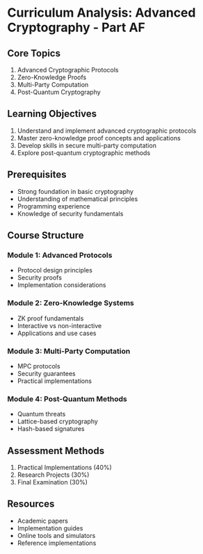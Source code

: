 # Curriculum Analysis: Advanced Cryptography - Part AF

## Core Topics

1. Advanced Cryptographic Protocols
2. Zero-Knowledge Proofs
3. Multi-Party Computation
4. Post-Quantum Cryptography

## Learning Objectives

1. Understand and implement advanced cryptographic protocols
2. Master zero-knowledge proof concepts and applications
3. Develop skills in secure multi-party computation
4. Explore post-quantum cryptographic methods

## Prerequisites

- Strong foundation in basic cryptography
- Understanding of mathematical principles
- Programming experience
- Knowledge of security fundamentals

## Course Structure

### Module 1: Advanced Protocols
- Protocol design principles
- Security proofs
- Implementation considerations

### Module 2: Zero-Knowledge Systems
- ZK proof fundamentals
- Interactive vs non-interactive
- Applications and use cases

### Module 3: Multi-Party Computation
- MPC protocols
- Security guarantees
- Practical implementations

### Module 4: Post-Quantum Methods
- Quantum threats
- Lattice-based cryptography
- Hash-based signatures

## Assessment Methods

1. Practical Implementations (40%)
2. Research Projects (30%)
3. Final Examination (30%)

## Resources

- Academic papers
- Implementation guides
- Online tools and simulators
- Reference implementations